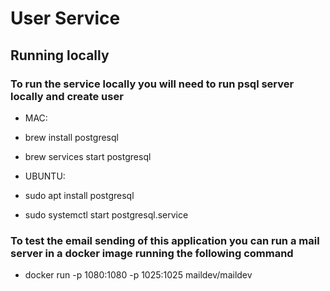 # User Service

## Running locally

### To run the service locally you will need to run psql server locally and create user

- MAC:
- brew install postgresql
- brew services start postgresql

- UBUNTU:
- sudo apt install postgresql
- sudo systemctl start postgresql.service


### To test the email sending of this application you can run a mail server in a docker image running the following command

- docker run -p 1080:1080 -p 1025:1025 maildev/maildev